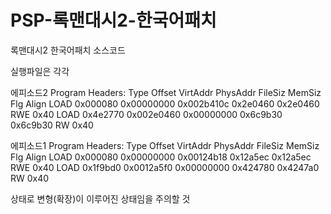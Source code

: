 # PSP-록맨대시2-한국어패치
록맨대시2 한국어패치 소스코드


실행파일은 각각 

에피소드2
Program Headers:
  Type           Offset   VirtAddr   PhysAddr   FileSiz MemSiz  Flg Align
  LOAD           0x000080 0x00000000 0x002b410c 0x2e0460 0x2e0460 RWE 0x40
  LOAD           0x4e2770 0x002e0460 0x00000000 0x6c9b30 0x6c9b30 RW  0x40

에피소드1
Program Headers:
  Type           Offset   VirtAddr   PhysAddr   FileSiz MemSiz  Flg Align
  LOAD           0x000080 0x00000000 0x00124b18 0x12a5ec 0x12a5ec RWE 0x40
  LOAD           0x1f9bd0 0x0012a5f0 0x00000000 0x424780 0x4247a0 RW  0x40

  상태로 변형(확장)이 이루어진 상태임을 주의할 것
